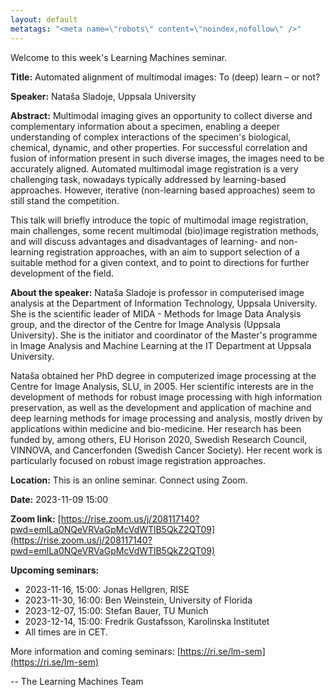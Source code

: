 ```yaml
---
layout: default
metatags: "<meta name=\"robots\" content=\"noindex,nofollow\" />"
---
```

Welcome to this week's Learning Machines seminar.

**Title:** Automated alignment of multimodal images: To (deep) learn – or not?

**Speaker:** Nataša Sladoje, Uppsala University

**Abstract:** Multimodal imaging gives an opportunity to collect diverse and complementary information about a specimen, enabling a deeper understanding of complex interactions of the specimen's biological, chemical, dynamic, and other properties. For successful correlation and fusion of information present in such diverse images, the images need to be accurately aligned. Automated multimodal image registration is a very challenging task, nowadays typically addressed by learning-based approaches. However, iterative (non-learning based approaches) seem to still stand the competition.

This talk will briefly introduce the topic of multimodal image registration, main challenges, some recent multimodal (bio)image registration methods, and will discuss advantages and disadvantages of learning- and non-learning registration approaches, with an aim to support selection of a suitable method for a given context, and to point to directions for further development of the field.

**About the speaker:** Nataša Sladoje is professor in computerised image analysis at the Department of Information Technology, Uppsala University.  She is the scientific leader of  MIDA - Methods for Image Data Analysis group, and the director of the Centre for Image Analysis (Uppsala University). She is the initiator and coordinator of the Master's programme in Image Analysis and Machine Learning at the IT Department at Uppsala University.
 
Nataša obtained her PhD degree in computerized image processing at the Centre for Image Analysis, SLU, in 2005. Her scientific interests are in the development of methods for robust image processing with high information preservation, as well as the development and application of machine and deep learning methods for image processing and analysis, mostly driven by applications within medicine and bio-medicine. Her research has been funded by, among others, EU Horison 2020, Swedish Research Council, VINNOVA, and Cancerfonden (Swedish Cancer Society).  Her recent work is particularly focused on robust image registration approaches. 

**Location:** This is an online seminar. Connect using Zoom.

**Date:** 2023-11-09 15:00

**Zoom link:** [https://rise.zoom.us/j/208117140?pwd=emlLa0NQeVRVaGpMcVdWTlB5QkZ2QT09](https://rise.zoom.us/j/208117140?pwd=emlLa0NQeVRVaGpMcVdWTlB5QkZ2QT09)

**Upcoming seminars:**

* 2023-11-16, 15:00: Jonas Hellgren, RISE
* 2023-11-30, 16:00: Ben Weinstein, University of Florida
* 2023-12-07, 15:00: Stefan Bauer, TU Munich
* 2023-12-14, 15:00: Fredrik Gustafsson, Karolinska Institutet
* All times are in CET.

More information and coming seminars: [https://ri.se/lm-sem](https://ri.se/lm-sem)

-- The Learning Machines Team

